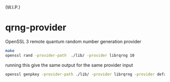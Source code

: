 (W.I.P.)
# qrng-provider
OpenSSL 3 remote quantum random number generation provider

```bash
make
openssl rand -provider-path  ./lib/ -provider librqrng 10
```

running this give the same output for the same provider input
```bash
openssl genpkey -provider-path ./lib/ -provider librqrng -provider default -algorithm RSA -out private.key
```